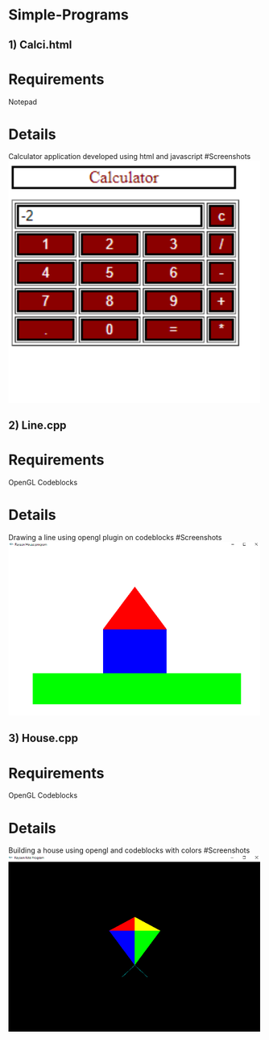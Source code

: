 # Simple-Programs
## 1) Calci.html
# Requirements
Notepad
# Details
Calculator application developed using html and javascript
#Screenshots
<img src="Rayson3.png" width="500" />
## 2) Line.cpp
# Requirements
OpenGL
Codeblocks

# Details
Drawing a line using opengl plugin on codeblocks
#Screenshots
<img src="Rayson-House.png" width="500" />
## 3) House.cpp
# Requirements
OpenGL
Codeblocks

# Details
Building a house using opengl and codeblocks  with colors
#Screenshots
<img src="Rayson-Kite.png" width="500" />
